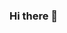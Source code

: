 ### Hi there 👋

<!--
**geetashri01/geetashri01** is a ✨ _special_ ✨ repository because its `README.md` (this file) appears on your GitHub profile.

Here are some ideas to get you started:

 I’m currently Learning Tableau ,SQL Programming Language.
 I am looking job . I am saved workded in github.
 
